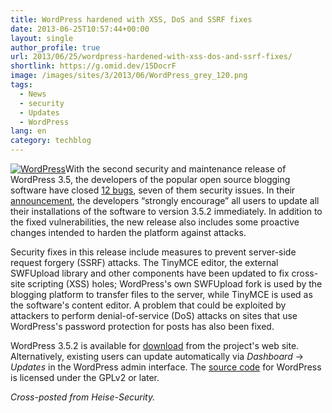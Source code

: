 ```yaml
---
title: WordPress hardened with XSS, DoS and SSRF fixes
date: 2013-06-25T10:57:44+00:00
layout: single
author_profile: true
url: 2013/06/25/wordpress-hardened-with-xss-dos-and-ssrf-fixes/
shortlink: https://g.omid.dev/15DocrF
image: /images/sites/3/2013/06/WordPress_grey_120.png
tags:
  - News
  - security
  - Updates
  - WordPress
lang: en
category: techblog
---
```

[![WordPress](/images/2013/06/WordPress_grey_120.png)](/images/2013/06/WordPress_grey_120.png)With the second security and maintenance release of WordPress 3.5, the developers of the popular open source blogging software have closed [12 bugs](http://core.trac.wordpress.org/query?status=closed&group=resolution&milestone=3.5.2), seven of them security issues. In their [announcement](http://wordpress.org/news/2013/06/wordpress-3-5-2/), the developers “strongly encourage” all users to update all their installations of the software to version 3.5.2 immediately. In addition to the fixed vulnerabilities, the new release also includes some proactive changes intended to harden the platform against attacks.

Security fixes in this release include measures to prevent server-side request forgery (SSRF) attacks. The TinyMCE editor, the external SWFUpload library and other components have been updated to fix cross-site scripting (XSS) holes; WordPress's own SWFUpload fork is used by the blogging platform to transfer files to the server, while TinyMCE is used as the software's content editor. A problem that could be exploited by attackers to perform denial-of-service (DoS) attacks on sites that use WordPress's password protection for posts has also been fixed.

WordPress 3.5.2 is available for [download](http://wordpress.org/download/) from the project's web site. Alternatively, existing users can update automatically via _Dashboard_ → _Updates_ in the WordPress admin interface. The [source code](http://wordpress.org/download/source/) for WordPress is licensed under the GPLv2 or later.

_Cross-posted from Heise-Security._